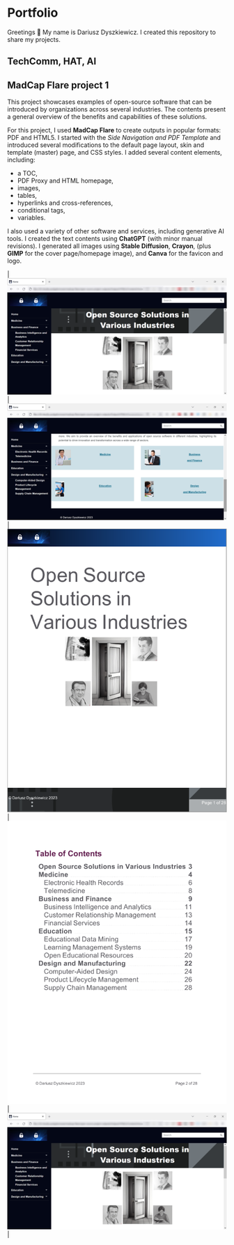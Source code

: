 # Portfolio
Greetings 👋 My name is Dariusz Dyszkiewicz. I created this repository to share my projects.

## TechComm, HAT, AI

## MadCap Flare project 1
This project showcases examples of open-source software that can be introduced by organizations across several industries. The contents present a general overview of the benefits and capabilities of these solutions.

For this project, I used __MadCap Flare__ to create outputs in popular formats: PDF and HTML5. I started with the _Side Navigation and PDF Template_ and introduced several modifications to the default page layout, skin and template (master) page, and CSS styles. I added several content elements, including:
* a TOC,
* PDF Proxy and HTML homepage,
* images,
* tables,
* hyperlinks and cross-references,
* conditional tags,
* variables.

I also used a variety of other software and services, including generative AI tools. I created the text contents using __ChatGPT__ (with minor manual revisions). I generated all images using __Stable Diffusion__, __Crayon__, (plus __GIMP__ for the cover page/homepage image), and __Canva__ for the favicon and logo.

| ![](/images/MadCap1-1.png) | ![](/images/MadCap1-2.png) | ![](/images/MadCap1-3.png) | ![](/images/MadCap1-4.png) | ![](/images/MadCap1-1.png) |